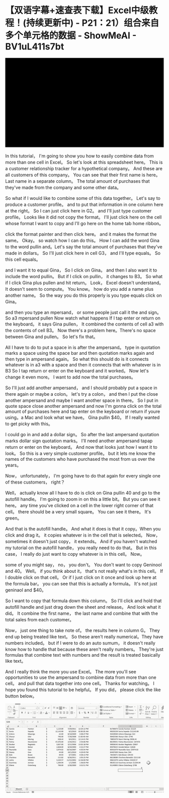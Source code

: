 # 【双语字幕+速查表下载】Excel中级教程！(持续更新中) - P21：21）组合来自多个单元格的数据 - ShowMeAI - BV1uL411s7bt

![](img/6689f1c6c070627a588a751f13ea0a13_0.png)

In this tutorial， I'm going to show you how to easily combine data from more than one cell in Excel。 So let's look at this spreadsheet here。 This is a customer relationship tracker for a hypothetical company。 And these are all customers of this company。 You can see that their first name is here。 Last name in a separate column。 The total amount of purchases that they've made from the company and some other data。

 So what if I would like to combine some of this data together。 Let's say to produce a customer profile。 and to put that information in one column here at the right。 So I can just click here in G2。 and I'll just type customer profile。 Looks like it did not copy the format。 I'll just click here on the cell whose format I want to copy and I'll go here on the home tab home ribbon。

 click the format painter and then click here。 and it makes the format the same。 Okay。 so watch how I can do this。 How I can add the word Gina to the word pullin and。Let's say the total amount of purchases that they've made in dollars。 So I'll just click here in cell G3， and I'll type equals。 So this cell equals。

 and I want it to equal Gina， So I click on Gina。 and then I also want it to include the word pullin。 But if I click on pullin， it changes to B3。 So what if I click Gina plus pullen and hit return。 Look， Excel doesn't understand。 It doesn't seem to compute。 You know。 how do you add a name plus another name。 So the way you do this properly is you type equals click on Gina。

 and then you type an mpersand， or some people just call it the and sign。 So a3 mpersand pullen Now watch what happens If I tap enter or return on the keyboard。 it says Gina pullen， It combined the contents of cell a3 with the contents of cell B3。 Now there's a problem here。There's no space between Gina and pullen。 So let's fix that。

 All I have to do to put a space in is after the ampersand。 type in quotation marks a space using the space bar and then quotation marks again and then type in ampersand again。 So what this should do is it connects whatever is in a3 with a space and then it connects that with whatever is in B3 So I tap return or enter on the keyboard and it worked。 Now let's change it even more。 I want to add now the total purchases。

 So I'll just add another ampersand， and I should probably put a space in there again or maybe a colon。 let's try a colon， and then I put the close another ampersand and maybe I want another space in there。 So I put in quote space close another ampersand and now I'm gonna click on the total amount of purchases here and tap enter on the keyboard or return if youre using。a Mac and look what we have。 Gina pullin $40。 If I really wanted to get picky with this。

 I could go in and add a dollar sign。 So after the last ampersand quotation marks dollar sign quotation marks。 I'll need another ampersand tapap return or enter on the keyboard。 And now that looks just how I want it to look。 So this is a very simple customer profile。 but it lets me know the names of the customers who have purchased the most from us over the years。

 Now， unfortunately， I'm going have to do that again for every single one of these customers， right？

 Well， actually know all I have to do is click on Gina pullin 40 and go to the autofill handle。 I'm going to zoom in on this a little bit。 But you can see it here。 any time you've clicked on a cell in the lower right corner of that cell。 there should be a very small square。 You can see it there。 It's green。

 And that is the autofill handle。 And what it does is that it copy。When you click and drag it。 it copies whatever is in the cell that is selected。 Now， sometimes it doesn't just copy， it extends。 And if you haven't watched my tutorial on the autofill handle， you really need to do that。 But in this case， I really do just want to copy whatever is in this cell。 Now。

 some of you might say， no， you don't。 You don't want to copy Geninool and 40。 Well。 if you think about it， that's not really what's in this cell。 If I double click on that cell。 Or if I just click on it once and look up here at the formula bar。 you can see that this is actually a formula。 It's not just geninaol and $40。

 So I want to copy that formula down this column。 So I'll click and hold that autofill handle and just drag down the sheet and release。 And look what it did。 It combine the first name， the last name and combine that with the total sales from each customer。

 Now， just one thing to take note of。 the results here in column G。 They end up being treated like text。 So these aren't really numerical。They have numbers included。 but if I were to do an auto sumum， it doesn't really know how to handle that because these aren't really numbers。 They're just formulas that combine text with numbers and the result is treated basically like text。

 And I really think the more you use Excel。 The more you'll see opportunities to use the ampersand to combine data from more than one cell。 and pull that data together into one cell。 Thanks for watching。 I hope you found this tutorial to be helpful。 If you did， please click the like button below。

![](img/6689f1c6c070627a588a751f13ea0a13_2.png)